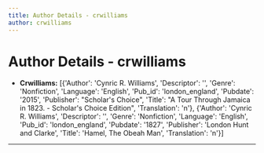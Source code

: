 ```yaml
---
title: Author Details - crwilliams
author: crwilliams
---
```


# Author Details - crwilliams

<ul>
    <li><strong>Crwilliams:</strong> [{'Author': 'Cynric R. Williams', 'Descriptor': '', 'Genre': 'Nonfiction', 'Language': 'English', 'Pub_id': 'london_england', 'Pubdate': '2015', 'Publisher': "Scholar's Choice", 'Title': "A Tour Through Jamaica in 1823. - Scholar's Choice Edition", 'Translation': 'n'}, {'Author': 'Cynric R. Williams', 'Descriptor': '', 'Genre': 'Nonfiction', 'Language': 'English', 'Pub_id': 'london_england', 'Pubdate': '1827', 'Publisher': 'London Hunt and Clarke', 'Title': 'Hamel, The Obeah Man', 'Translation': 'n'}]</li>
</ul>
<hr>
